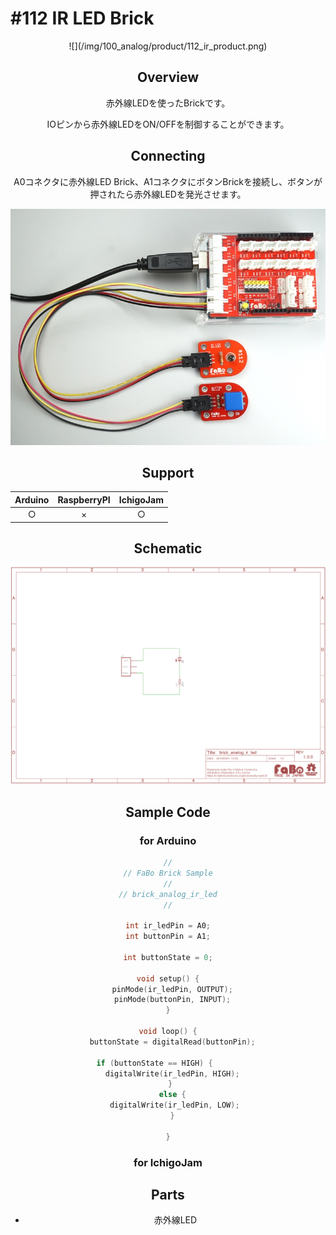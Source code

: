 # #112 IR LED Brick

<center>![](/img/100_analog/product/112_ir_product.png)
<!--COLORME-->

## Overview
赤外線LEDを使ったBrickです。

IOピンから赤外線LEDをON/OFFを制御することができます。

## Connecting
A0コネクタに赤外線LED Brick、A1コネクタにボタンBrickを接続し、ボタンが押されたら赤外線LEDを発光させます。

![](/img/100_analog/connect/112_ir_connect.jpg)

## Support
| Arduino | RaspberryPI | IchigoJam |
| :--: | :--: | :--: |
| ○ | × | ○ |

## Schematic
![](/img/100_analog/schematic/112_ir_schematic.png)

## Sample Code
### for Arduino
```c
//
// FaBo Brick Sample
//
// brick_analog_ir_led
//

int ir_ledPin = A0;
int buttonPin = A1;

int buttonState = 0;

void setup() {
  pinMode(ir_ledPin, OUTPUT);
  pinMode(buttonPin, INPUT);
}

void loop() {
  buttonState = digitalRead(buttonPin);

  if (buttonState == HIGH) {        
    digitalWrite(ir_ledPin, HIGH);  
  } 
  else {
    digitalWrite(ir_ledPin, LOW); 
  }

}
```

### for IchigoJam


## Parts
- 赤外線LED
